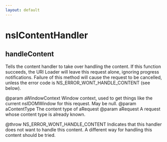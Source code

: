 ```yaml
---
layout: default
---
```


# nsIContentHandler #

## handleContent ##

Tells the content handler to take over handling the content. If this
function succeeds, the URI Loader will leave this request alone, ignoring
progress notifications. Failure of this method will cause the request to be
cancelled, unless the error code is NS_ERROR_WONT_HANDLE_CONTENT (see
below).

@param aWindowContext
       Window context, used to get things like the current nsIDOMWindow
       for this request. May be null.
@param aContentType
       The content type of aRequest
@param aRequest
       A request whose content type is already known.

@throw NS_ERROR_WONT_HANDLE_CONTENT Indicates that this handler does not
       want to handle this content. A different way for handling this
       content should be tried.

